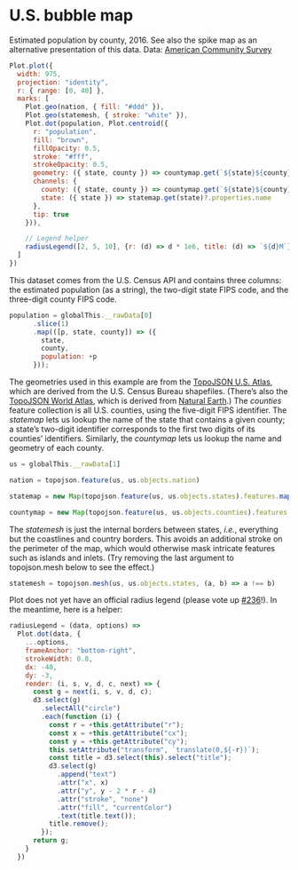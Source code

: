 # U.S. bubble map

Estimated population by county, 2016. See also the spike map as an alternative presentation of this data. Data: [American Community Survey](https://api.census.gov/data/2016/acs/acs5/cprofile/examples.html)

```js exec
Plot.plot({
  width: 975,
  projection: "identity",
  r: { range: [0, 40] },
  marks: [
    Plot.geo(nation, { fill: "#ddd" }),
    Plot.geo(statemesh, { stroke: "white" }),
    Plot.dot(population, Plot.centroid({
      r: "population",
      fill: "brown",
      fillOpacity: 0.5,
      stroke: "#fff",
      strokeOpacity: 0.5,
      geometry: ({ state, county }) => countymap.get(`${state}${county}`),
      channels: {
        county: ({ state, county }) => countymap.get(`${state}${county}`)?.properties.name,
        state: ({ state }) => statemap.get(state)?.properties.name
      },
      tip: true
    })),

    // Legend helper
    radiusLegend([2, 5, 10], {r: (d) => d * 1e6, title: (d) => `${d}M`})
  ]
})
```

This dataset comes from the U.S. Census API and contains three columns: the estimated population (as a string), the two-digit state FIPS code, and the three-digit county FIPS code.

<script setup>
import { data } from "./US bubble map.data.ts";
globalThis.__rawData = data;
</script>

```js exec echo hide
population = globalThis.__rawData[0]
      .slice(1)
      .map(([p, state, county]) => ({
        state,
        county,
        population: +p
      }));
```

The geometries used in this example are from the [TopoJSON U.S. Atlas](https://github.com/topojson/us-atlas), which are derived from the U.S. Census Bureau shapefiles. (There’s also the [TopoJSON World Atlas](https://github.com/topojson/world-atlas), which is derived from [Natural Earth](https://www.naturalearthdata.com).) The *counties* feature collection is all U.S. counties, using the five-digit FIPS identifier. The *statemap* lets us lookup the name of the state that contains a given county; a state’s two-digit identifier corresponds to the first two digits of its counties’ identifiers. Similarly, the *countymap* lets us lookup the name and geometry of each county.

```js exec echo hide 
us = globalThis.__rawData[1]

nation = topojson.feature(us, us.objects.nation)

statemap = new Map(topojson.feature(us, us.objects.states).features.map(d => [d.id, d]))

countymap = new Map(topojson.feature(us, us.objects.counties).features.map(d => [d.id, d]))
```
The *statemesh* is just the internal borders between states, *i.e.*, everything but the coastlines and country borders. This avoids an additional stroke on the perimeter of the map, which would otherwise mask intricate features such as islands and inlets. (Try removing the last argument to topojson.mesh below to see the effect.)
```js exec echo hide 
statemesh = topojson.mesh(us, us.objects.states, (a, b) => a !== b)
```

Plot does not yet have an official radius legend (please vote up [#236](https://github.com/observablehq/plot/issues/236)!). In the meantime, here is a helper:

```js exec echo hide 
radiusLegend = (data, options) =>
  Plot.dot(data, {
    ...options,
    frameAnchor: "bottom-right",
    strokeWidth: 0.8,
    dx: -40,
    dy: -3,
    render: (i, s, v, d, c, next) => {
      const g = next(i, s, v, d, c);
      d3.select(g)
        .selectAll("circle")
        .each(function (i) {
          const r = +this.getAttribute("r");
          const x = +this.getAttribute("cx");
          const y = +this.getAttribute("cy");
          this.setAttribute("transform", `translate(0,${-r})`);
          const title = d3.select(this).select("title");
          d3.select(g)
            .append("text")
            .attr("x", x)
            .attr("y", y - 2 * r - 4)
            .attr("stroke", "none")
            .attr("fill", "currentColor")
            .text(title.text());
          title.remove();
        });
      return g;
    }
  })
```


